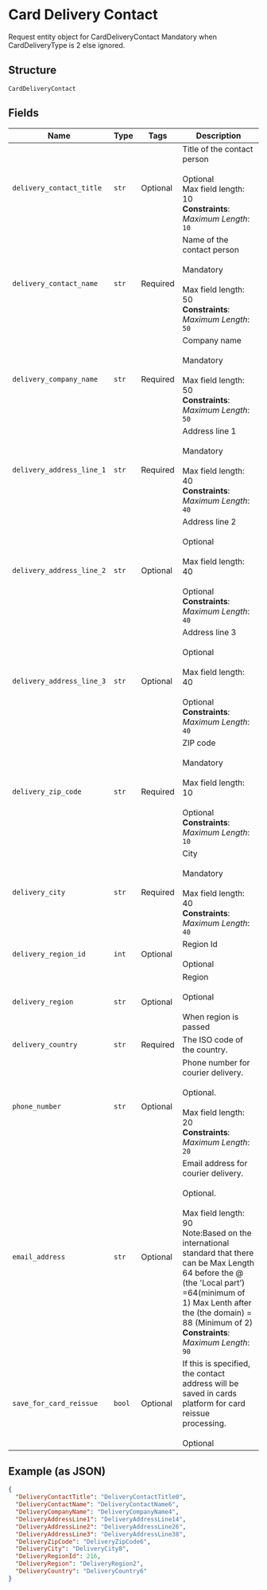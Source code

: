 
# Card Delivery Contact

Request entity object for CardDeliveryContact
Mandatory when CardDeliveryType is 2 else ignored.

## Structure

`CardDeliveryContact`

## Fields

| Name | Type | Tags | Description |
|  --- | --- | --- | --- |
| `delivery_contact_title` | `str` | Optional | Title of the contact person <br /><br>Optional<br>Max field length: 10<br>**Constraints**: *Maximum Length*: `10` |
| `delivery_contact_name` | `str` | Required | Name of the contact person <br /><br>Mandatory  <br /><br>Max field length: 50<br>**Constraints**: *Maximum Length*: `50` |
| `delivery_company_name` | `str` | Required | Company name <br /><br>Mandatory  <br /><br>Max field length: 50<br>**Constraints**: *Maximum Length*: `50` |
| `delivery_address_line_1` | `str` | Required | Address line 1 <br /><br>Mandatory<br /><br>Max field length: 40<br>**Constraints**: *Maximum Length*: `40` |
| `delivery_address_line_2` | `str` | Optional | Address line 2 <br /><br>Optional <br /><br>Max field length: 40  <br /><br>Optional<br>**Constraints**: *Maximum Length*: `40` |
| `delivery_address_line_3` | `str` | Optional | Address line 3 <br /><br>Optional <br /><br>Max field length: 40  <br /><br>Optional<br>**Constraints**: *Maximum Length*: `40` |
| `delivery_zip_code` | `str` | Required | ZIP code <br /><br>Mandatory  <br /><br>Max field length: 10  <br /><br>Optional<br>**Constraints**: *Maximum Length*: `10` |
| `delivery_city` | `str` | Required | City  <br /><br>Mandatory  <br /><br>Max field length: 40<br>**Constraints**: *Maximum Length*: `40` |
| `delivery_region_id` | `int` | Optional | Region Id  <br /><br>Optional |
| `delivery_region` | `str` | Optional | Region  <br /><br>Optional<br /><br>When region is passed |
| `delivery_country` | `str` | Required | The ISO code of the country.<br /> |
| `phone_number` | `str` | Optional | Phone number for courier delivery.<br /><br>Optional.<br /><br>Max field length: 20<br>**Constraints**: *Maximum Length*: `20` |
| `email_address` | `str` | Optional | Email address for courier delivery.<br /><br>Optional.<br /><br>Max field length: 90 <br/>Note:Based on the international standard that there can be Max Length 64 before the @ (the 'Local part’) =64(minimum of 1) Max Lenth after the (the domain) = 88 (Minimum of 2)<br>**Constraints**: *Maximum Length*: `90` |
| `save_for_card_reissue` | `bool` | Optional | If this is specified, the contact address will be saved in cards platform for card reissue processing.<br /><br>Optional |

## Example (as JSON)

```json
{
  "DeliveryContactTitle": "DeliveryContactTitle0",
  "DeliveryContactName": "DeliveryContactName6",
  "DeliveryCompanyName": "DeliveryCompanyName4",
  "DeliveryAddressLine1": "DeliveryAddressLine14",
  "DeliveryAddressLine2": "DeliveryAddressLine26",
  "DeliveryAddressLine3": "DeliveryAddressLine38",
  "DeliveryZipCode": "DeliveryZipCode6",
  "DeliveryCity": "DeliveryCity8",
  "DeliveryRegionId": 216,
  "DeliveryRegion": "DeliveryRegion2",
  "DeliveryCountry": "DeliveryCountry6"
}
```

